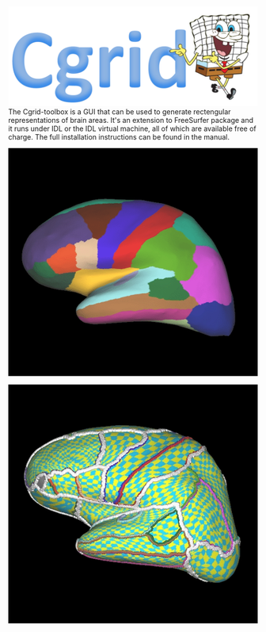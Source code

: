 ![Alt text](images/tekst_logo.png?raw=true "Optional Title")
The Cgrid-toolbox is a GUI that can be used to generate rectengular representations of brain areas. It's an extension to FreeSurfer package and it runs under IDL or the IDL virtual machine, all of which are available free of charge. The full installation instructions can be found in the manual.


![Alt text](images/gif_instruct.gif?raw=true "Optional Title")




![Alt text](images/rotating_brain.gif?raw=true "Optional Title")

